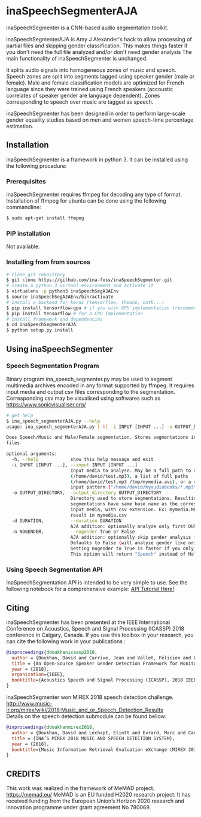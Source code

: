 # inaSpeechSegmenterAJA

inaSpeechSegmenter is a CNN-based audio segmentation toolkit.

inaSpeechSegmenterAJA is Amy J Alexander's hack to allow processing of partial files and skipping gender classification.
This makes things faster if you don't need the full file analyzed and/or don't need gender analysis
The main functionality of inaSpeechSegmenter is unchanged.


It splits audio signals into homogeneous zones of music and speech.
Speech zones are split into segments tagged using speaker gender (male or female).
Male and female classification models are optimized for French language since they were trained using French speakers (accoustic correlates of speaker gender are language dependent).
Zones corresponding to speech over music are tagged as speech.


inaSpeechSegmenter has been designed in order to perform large-scale gender equality studies based on men and women speech-time percentage estimation.

## Installation

inaSpeechSegmenter is a framework in python 3.
It can be installed using the following procedure:

### Prerequisites

inaSpeechSegmenter requires ffmpeg for decoding any type of format.
Installation of ffmpeg for ubuntu can be done using the following commandline:
```bash
$ sudo apt-get install ffmpeg
```
### PIP installation
Not available.

### Installing from from sources

```bash
# clone git repository
$ git clone https://github.com/ina-foss/inaSpeechSegmenter.git
# create a python 3 virtual environment and activate it
$ virtualenv -p python3 inaSpeechSegAJAEnv
$ source inaSpeechSegAJAEnv/bin/activate
# install a backend for keras (tensorflow, theano, cntk...)
$ pip install tensorflow-gpu # if you wish GPU implementation (recommended)
$ pip install tensorflow # for a CPU implementation
# install framework and dependencies
$ cd inaSpeechSegmenterAJA
$ python setup.py install
```

## Using inaSpeechSegmenter

### Speech Segmentation Program
Binary program ina_speech_segmenter.py may be used to segment multimedia archives encoded in any format supported by ffmpeg. It requires input media and output csv files corresponding to the segmentation. Corresponding csv may be visualised using softwares such as https://www.sonicvisualiser.org/
```bash
# get help
$ ina_speech_segmenterAJA.py --help
usage: ina_speech_segmenterAJA.py [-h] -i INPUT [INPUT ...] -o OUTPUT_DIRECTORY

Does Speech/Music and Male/Female segmentation. Stores segmentations into CSV
files

optional arguments:
  -h, --help            show this help message and exit
  -i INPUT [INPUT ...], --input INPUT [INPUT ...]
                        Input media to analyse. May be a full path to a media
                        (/home/david/test.mp3), a list of full paths
                        (/home/david/test.mp3 /tmp/mymedia.avi), or a regex
                        input pattern ("/home/david/myaudiobooks/*.mp3")
  -o OUTPUT_DIRECTORY, --output_directory OUTPUT_DIRECTORY
                        Directory used to store segmentations. Resulting
                        segmentations have same base name as the corresponding
                        input media, with csv extension. Ex: mymedia.MPG will
                        result in mymedia.csv
  -d DURATION,          --duration DURATION
                        AJA addition: optionally analyze only first DURATION seconds of file
  -n NOGENDER,          --nogender True or False
                        AJA addition: optionally skip gender analysis (-n True)
                        Defaults to False (will analyze gender like original package)
                        Setting nogender to True is faster if you only want to know Speech vs Music.
                        This option will return "Speech" instead of Male/Female                        
```
### Using Speech Segmentation API

InaSpeechSegmentation API is intended to be very simple to use.
See the following notebook for a comprehensive example: [API Tutorial Here!](API_Tutorial.ipynb)

## Citing

inaSpeechSegmenter has been presented at the IEEE International Conference on Acoustics, Speech and Signal Processing (ICASSP) 2018 conference in Calgary, Canada. If you use this toolbox in your research, you can cite the following work in your publications :


```bibtex
@inproceedings{ddoukhanicassp2018,
  author = {Doukhan, David and Carrive, Jean and Vallet, Félicien and Larcher, Anthony and Meignier, Sylvain},
  title = {An Open-Source Speaker Gender Detection Framework for Monitoring Gender Equality},
  year = {2018},
  organization={IEEE},
  booktitle={Acoustics Speech and Signal Processing (ICASSP), 2018 IEEE International Conference on}
}
```

inaSpeechSegmenter won MIREX 2018 speech detection challenge.  
http://www.music-ir.org/mirex/wiki/2018:Music_and_or_Speech_Detection_Results  
Details on the speech detection submodule can be found bellow:  


```bibtex
@inproceedings{ddoukhanmirex2018,
  author = {Doukhan, David and Lechapt, Eliott and Evrard, Marc and Carrive, Jean},
  title = {INA’S MIREX 2018 MUSIC AND SPEECH DETECTION SYSTEM},
  year = {2018},
  booktitle={Music Information Retrieval Evaluation eXchange (MIREX 2018)}
}
```


## CREDITS

This work was realized in the framework of MeMAD project.
https://memad.eu/
MeMAD is an EU funded H2020 research project.
It has received funding from the European Union’s Horizon 2020 research and innovation programme under grant agreement No 780069.

